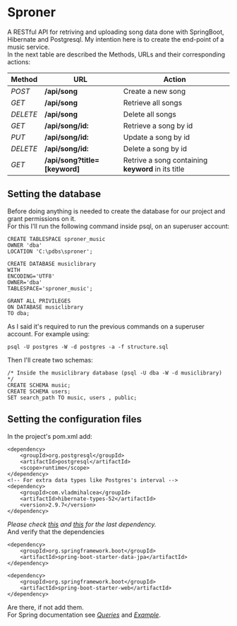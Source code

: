 # Sproner
A RESTful API for retriving and uploading song data done with SpringBoot, Hibernate and Postgresql.
My intention here is to create the end-point of a music service. \
In the next table are described the Methods, URLs and their corresponding actions:

| Method | URL | Action |
| ------ | --- | ------ |
| _POST_ | **/api/song** | Create a new song |
| _GET_ | **/api/song** | Retrieve all songs |
| _DELETE_ | **/api/song** | Delete all songs |
| _GET_ | **/api/song/id:** | Retrieve a song by id |
| _PUT_ | **/api/song/id:** | Update a song by id |
| _DELETE_ | **/api/song/id:** | Delete a song by id |
| _GET_ | **/api/song?title=[keyword]** | Retrive a song containing **keyword** in its title |

## Setting the database

Before doing anything is needed to create the database for our project and grant permissions on it. \
For this I'll run the following command inside psql, on an superuser account:
```
CREATE TABLESPACE sproner_music 
OWNER 'dba'
LOCATION 'C:\pdbs\sproner';

CREATE DATABASE musiclibrary
WITH 
ENCODING='UTF8' 
OWNER='dba'
TABLESPACE='sproner_music';

GRANT ALL PRIVILEGES
ON DATABASE musiclibrary
TO dba;
```

As I said it's required to run the previous commands on a superuser account. For example using:
```
psql -U postgres -W -d postgres -a -f structure.sql
```
Then I'll create two schemas:
```
/* Inside the musiclibrary database (psql -U dba -W -d musiclibrary) */
CREATE SCHEMA music;
CREATE SCHEMA users;
SET search_path TO music, users , public;
```

## Setting the configuration files
In the project's pom.xml add:
```
<dependency>
	<groupId>org.postgresql</groupId>
	<artifactId>postgresql</artifactId>
	<scope>runtime</scope>
</dependency>
<!-- For extra data types like Postgres's interval -->
<dependency>
    <groupId>com.vladmihalcea</groupId>
    <artifactId>hibernate-types-52</artifactId>
    <version>2.9.7</version>
</dependency>
```
_Please check [this](https://www.baeldung.com/hibernate-types-library) 
and [this](https://vladmihalcea.com/map-postgresql-interval-java-duration-hibernate/) for the last
dependency._ \
And verify that the dependencies
```
<dependency>
	<groupId>org.springframework.boot</groupId>
	<artifactId>spring-boot-starter-data-jpa</artifactId>
</dependency>

<dependency>
	<groupId>org.springframework.boot</groupId>
	<artifactId>spring-boot-starter-web</artifactId>
</dependency>
```
Are there, if not add them. \
For Spring documentation see [_Queries_](https://docs.spring.io/spring-data/jpa/docs/current/reference/html/#jpa.query-methods) and [_Example_](https://bezkoder.com/spring-boot-postgresql-example/).
